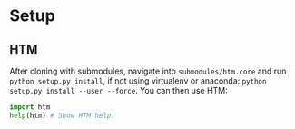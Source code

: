 # Setup
## HTM
After cloning with submodules, navigate into `submodules/htm.core` and run `python setup.py install`, 
if not using virtualenv or anaconda: `python setup.py install --user --force`. You can then use HTM:

```python 
import htm
help(htm) # Show HTM help.
```


